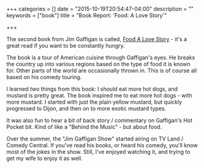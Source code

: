 +++
categories = []
date = "2015-10-19T20:54:47-04:00"
description = ""
keywords = ["book"]
title = "Book Report: 'Food: A Love Story'"

+++

The second book from Jim Gaffigan is called, [Food A Love Story](http://jimgaffigan.com/books/food-a-love-story/) - it's a great read if you want to be constantly hungry.

The book is a tour of American cuisine through Gaffigan's eyes. He breaks the country up into various regions based on the type of food it is known for. Other parts of the world are occasionally thrown in. This is of course all based on his comedy touring.

I learned two things from this book: I should eat more hot dogs, and mustard is pretty great. The book inspired me to eat more hot dogs - with more mustard. I started with just the plain yellow mustard, but quickly progressed to Dijon, and then on to more exotic mustard types.

It was also fun to hear a bit of back story / commentary on Gaffigan's Hot Pocket bit. Kind of like a "Behind the Music" - but about food.

Over the summer, the "Jim Gaffigan Show" started airing on TV Land / Comedy Central. If you've read his books, or heard his comedy, you'll know most of the jokes in the show. Still, I've enjoyed watching it, and trying to get my wife to enjoy it as well.
